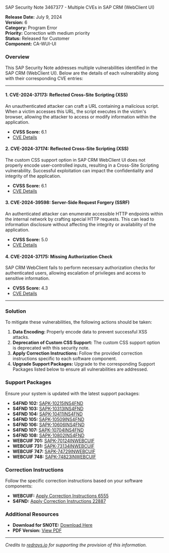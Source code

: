 SAP Security Note 3467377 - Multiple CVEs in SAP CRM (WebClient UI)

**Release Date:** July 9, 2024  
**Version:** 6  
**Category:** Program Error  
**Priority:** Correction with medium priority  
**Status:** Released for Customer  
**Component:** CA-WUI-UI

### Overview

This SAP Security Note addresses multiple vulnerabilities identified in the SAP CRM (WebClient UI). Below are the details of each vulnerability along with their corresponding CVE entries:

---

#### 1. CVE-2024-37173: Reflected Cross-Site Scripting (XSS)
An unauthenticated attacker can craft a URL containing a malicious script. When a victim accesses this URL, the script executes in the victim's browser, allowing the attacker to access or modify information within the application.

- **CVSS Score:** 6.1
- [CVE Details](https://www.cve.org/CVERecord?id=CVE-2024-37173)

#### 2. CVE-2024-37174: Reflected Cross-Site Scripting (XSS)
The custom CSS support option in SAP CRM WebClient UI does not properly encode user-controlled inputs, resulting in a Cross-Site Scripting vulnerability. Successful exploitation can impact the confidentiality and integrity of the application.

- **CVSS Score:** 6.1
- [CVE Details](https://www.cve.org/CVERecord?id=CVE-2024-37174)

#### 3. CVE-2024-39598: Server-Side Request Forgery (SSRF)
An authenticated attacker can enumerate accessible HTTP endpoints within the internal network by crafting special HTTP requests. This can lead to information disclosure without affecting the integrity or availability of the application.

- **CVSS Score:** 5.0
- [CVE Details](https://www.cve.org/CVERecord?id=CVE-2024-39598)

#### 4. CVE-2024-37175: Missing Authorization Check
SAP CRM WebClient fails to perform necessary authorization checks for authenticated users, allowing escalation of privileges and access to sensitive information.

- **CVSS Score:** 4.3
- [CVE Details](https://www.cve.org/CVERecord?id=CVE-2024-37175)

---

### Solution

To mitigate these vulnerabilities, the following actions should be taken:

1. **Data Encoding:** Properly encode data to prevent successful XSS attacks.
2. **Deprecation of Custom CSS Support:** The custom CSS support option is deprecated with this security note.
3. **Apply Correction Instructions:** Follow the provided correction instructions specific to each software component.
4. **Upgrade Support Packages:** Upgrade to the corresponding Support Packages listed below to ensure all vulnerabilities are addressed.

### Support Packages

Ensure your system is updated with the latest support packages:

- **S4FND 102:** [SAPK-10215INS4FND](https://me.sap.com/supportpackage/SAPK-10215INS4FND)
- **S4FND 103:** [SAPK-10313INS4FND](https://me.sap.com/supportpackage/SAPK-10313INS4FND)
- **S4FND 104:** [SAPK-10411INS4FND](https://me.sap.com/supportpackage/SAPK-10411INS4FND)
- **S4FND 105:** [SAPK-10509INS4FND](https://me.sap.com/supportpackage/SAPK-10509INS4FND)
- **S4FND 106:** [SAPK-10606INS4FND](https://me.sap.com/supportpackage/SAPK-10606INS4FND)
- **S4FND 107:** [SAPK-10704INS4FND](https://me.sap.com/supportpackage/SAPK-10704INS4FND)
- **S4FND 108:** [SAPK-10802INS4FND](https://me.sap.com/supportpackage/SAPK-10802INS4FND)
- **WEBCUIF 701:** [SAPK-70124INWEBCUIF](https://me.sap.com/supportpackage/SAPK-70124INWEBCUIF)
- **WEBCUIF 731:** [SAPK-73134INWEBCUIF](https://me.sap.com/supportpackage/SAPK-73134INWEBCUIF)
- **WEBCUIF 747:** [SAPK-74729INWEBCUIF](https://me.sap.com/supportpackage/SAPK-74729INWEBCUIF)
- **WEBCUIF 748:** [SAPK-74823INWEBCUIF](https://me.sap.com/supportpackage/SAPK-74823INWEBCUIF)

### Correction Instructions

Follow the specific correction instructions based on your software components:

- **WEBCUIF:** [Apply Correction Instructions 6555](https://me.sap.com/corrins/0003467377/6555)
- **S4FND:** [Apply Correction Instructions 22887](https://me.sap.com/corrins/0003467377/22887)

### Additional Resources

- **Download for SNOTE:** [Download Here](https://notesdownloads.sap.com/note/0040000000782502024)
- **PDF Version:** [View PDF](https://userapps.support.sap.com/sap/support/sfm/notes/print/0003467377?language=en-US&token=1B8BE593DD81CA07D91CDC48DE2F0B40)

---

*Credits to [redrays.io](https://redrays.io) for supporting the provision of this information.*